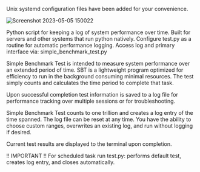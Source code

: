 Unix systemd configuration files have been added for your convenience. 

![Screenshot 2023-05-05 150022](https://user-images.githubusercontent.com/61360844/236581099-77427e7f-2ab0-4526-907c-487274a120c5.png)

Python script for keeping a log of system performance over time. Built for servers and other systems that run python natively. Configure test.py as a routine for automatic performance logging. Access log and primary interface via: simple_benchmark_test.py

Simple Benchmark Test is intended to measure system performance over an extended period of time. SBT is a lightweight program optimized for efficiency to run in the background consuming minimal resources. The test simply counts and calculates the time period to complete that task.

Upon successful completion test information is saved to a log file for performance tracking over multiple sessions or for troubleshooting.

Simple Benchmark Test counts to one trillion and creates a log entry of the time spanned. The log file can be reset at any time. You have the ability to choose custom ranges, overwrites an existing log, and run without logging if desired.

Current test results are displayed to the terminal upon completion.


!! IMPORTANT !! 
For scheduled task run test.py: performs default test, creates log entry, and closes automatically.
